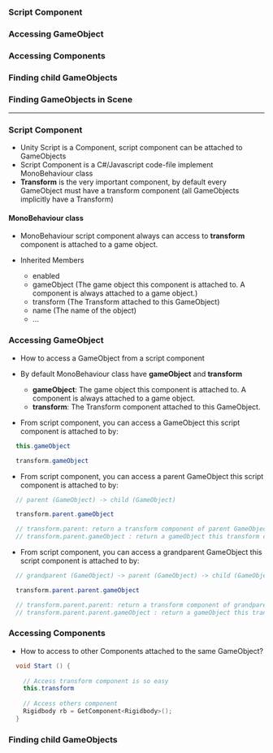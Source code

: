 ### Script Component
### Accessing GameObject
### Accessing Components
### Finding child GameObjects
### Finding GameObjects in Scene
-----------------------------------------

### Script Component
  * Unity Script is a Component, script component can be attached to GameObjects
  * Script Component is a C#/Javascript code-file implement MonoBehaviour class
  * **Transform** is the very important component, by default every GameObject must have a transform component (all GameObjects implicitly have a Transform)
  
#### MonoBehaviour class

  * MonoBehaviour script component always can access to **transform** component is attached to a game object.

  * Inherited Members
    * enabled
    * gameObject (The game object this component is attached to. A component is always attached to a game object.)
    * transform	(The Transform attached to this GameObject)
    * name (The name of the object)
    * ...

### Accessing GameObject
  * How to access a GameObject from a script component
  
  * By default MonoBehaviour class have **gameObject** and **transform**
    * **gameObject**: The game object this component is attached to. A component is always attached to a game object.
    * **transform**: The Transform component attached to this GameObject.
    
  * From script component, you can access a GameObject this script component is attached to by:
  
  ```c#
    this.gameObject

    transform.gameObject
  ```
  
  * From script component, you can access a parent GameObject this script component is attached to by:
  
  ```c#
    // parent (GameObject) -> child (GameObject)

    transform.parent.gameObject

    // transform.parent: return a transform component of parent GameObject
    // transform.parent.gameObject : return a gameObject this transform component is attached
  
  ```
  
  * From script component, you can access a grandparent GameObject this script component is attached to by:
  
  ```c#
    // grandparent (GameObject) -> parent (GameObject) -> child (GameObject)

    transform.parent.parent.gameObject

    // transform.parent.parent: return a transform component of grandparent GameObject
    // transform.parent.parent.gameObject : return a gameObject this transform component is attached
  
  ```
  
### Accessing Components
  * How to access to other Components attached to the same GameObject?
  
  ```c#
    void Start () {
    
      // Access transform component is so easy
      this.transform
    
      // Access others component
      Rigidbody rb = GetComponent<Rigidbody>();
    }
  ```
  
### Finding child GameObjects
  
